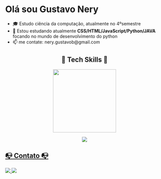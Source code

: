 <h1 align = "left"><b>Olá sou Gustavo Nery</b></h1>
<ul>
  <li>🎓 Estudo ciência da computação, atualmente no 4ºsemestre</li>
  <li>🌱 Estou estudando atualmente <b>CSS/HTML/JavaScript/Python/JAVA</b> focando no mundo de desenvolvimento do python</li> 
  <li>📫 me contate: nery.gustavob@gmail.com</li>
</ul>

<h2 align="center"> 💾	Tech Skills 💾</h2>
<div align="center">
  <a href="https://github.com/1JlNery">
    <img height="200em" src="https://github-readme-stats.vercel.app/api/top-langs/?username=1JlNery&layout=compact&langs_count=7&theme=dra" />
</div> 
<p align="center">
<img src="https://skillicons.dev/icons?i=js,html,css,java,py,git&theme=dark& https://skillicons.dev"/>
</p>

<h2 align="left">📭 Contato 📭</h2>
<div align="left"
    <a href="mailto:nery.gustavob@gmail.com">
      <img src="https://skillicons.dev/icons?i=gmail&theme=dark  https://skillicons.dev"/>
    </a>
    <a href="https://www.linkedin.com/in/gustavo-nery-98a819214/">
        <img src="https://skillicons.dev/icons?i=linkedin&theme=dark https://skillicons.dev"/>
    </a>
</div>
